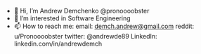 - 👋 Hi, I’m Andrew Demchenko @pronoooobster
- 👀 I’m interested in Software Engineering
- 📫 How to reach me: email: demch.andrew@gmail.com
                      reddit: u/Pronoooobster
                      twitter: @andrewde89
                      LinkedIn: linkedin.com/in/andrewdemch


